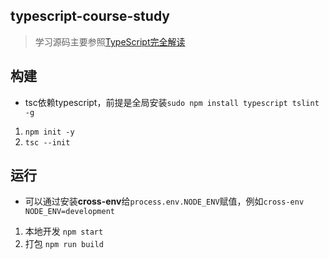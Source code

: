 ## typescript-course-study

> 学习源码主要参照[TypeScript完全解读](https://segmentfault.com/ls/1650000018455856/l/1500000018451292)

## 构建
- tsc依赖typescript，前提是全局安装`sudo npm install typescript tslint -g`
1. `npm init -y` 
2. `tsc --init`

## 运行
- 可以通过安装**cross-env**给`process.env.NODE_ENV`赋值，例如`cross-env NODE_ENV=development`
1. 本地开发 `npm start`
2. 打包 `npm run build`

